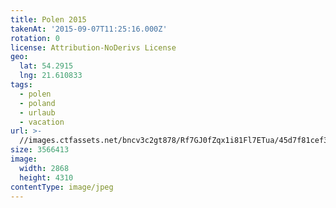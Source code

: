 ```yaml
---
title: Polen 2015
takenAt: '2015-09-07T11:25:16.000Z'
rotation: 0
license: Attribution-NoDerivs License
geo:
  lat: 54.2915
  lng: 21.610833
tags:
  - polen
  - poland
  - urlaub
  - vacation
url: >-
  //images.ctfassets.net/bncv3c2gt878/Rf7GJ0fZqx1i81Fl7ETua/45d7f81cef311e9b0f1d2942d073fe02/polen-2015_25931643276_o
size: 3566413
image:
  width: 2868
  height: 4310
contentType: image/jpeg
---
```


